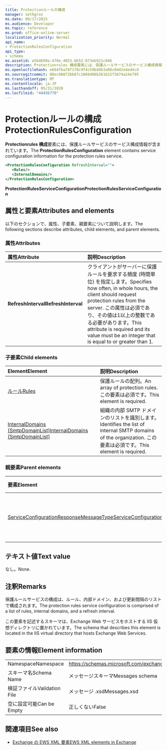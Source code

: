 ```yaml
---
title: Protectionルールの構成
manager: sethgros
ms.date: 09/17/2015
ms.audience: Developer
ms.topic: reference
ms.prod: office-online-server
localization_priority: Normal
api_name:
- ProtectionRulesConfiguration
api_type:
- schema
ms.assetid: e5b4699a-476e-4053-bb52-873eb921c046
description: Protectionrules 構成要素には、保護ルールサービスのサービス構成情報が含まれています。
ms.openlocfilehash: e664fba78f170c9f4c59b49b3a08c0dd2e4ed4cd
ms.sourcegitcommit: 88ec988f2bb67c1866d06b361615f3674a24e795
ms.translationtype: MT
ms.contentlocale: ja-JP
ms.lasthandoff: 05/31/2020
ms.locfileid: "44456770"
---
```

# <a name="protectionrulesconfiguration"></a><span data-ttu-id="d81dc-103">Protectionルールの構成</span><span class="sxs-lookup"><span data-stu-id="d81dc-103">ProtectionRulesConfiguration</span></span>

<span data-ttu-id="d81dc-104">**Protectionrules 構成**要素には、保護ルールサービスのサービス構成情報が含まれています。</span><span class="sxs-lookup"><span data-stu-id="d81dc-104">The **ProtectionRulesConfiguration** element contains service configuration information for the protection rules service.</span></span> 
  
```XML
<ProtectionRulesConfiguration RefreshInterval="">
   <Rules/>
   <InternalDomains/>
</ProtectionRulesConfiguration>
```

 <span data-ttu-id="d81dc-105">**ProtectionRulesServiceConfiguration**</span><span class="sxs-lookup"><span data-stu-id="d81dc-105">**ProtectionRulesServiceConfiguration**</span></span>
## <a name="attributes-and-elements"></a><span data-ttu-id="d81dc-106">属性と要素</span><span class="sxs-lookup"><span data-stu-id="d81dc-106">Attributes and elements</span></span>

<span data-ttu-id="d81dc-107">以下のセクションで、属性、子要素、親要素について説明します。</span><span class="sxs-lookup"><span data-stu-id="d81dc-107">The following sections describe attributes, child elements, and parent elements.</span></span>
  
### <a name="attributes"></a><span data-ttu-id="d81dc-108">属性</span><span class="sxs-lookup"><span data-stu-id="d81dc-108">Attributes</span></span>

|<span data-ttu-id="d81dc-109">**属性**</span><span class="sxs-lookup"><span data-stu-id="d81dc-109">**Attribute**</span></span>|<span data-ttu-id="d81dc-110">**説明**</span><span class="sxs-lookup"><span data-stu-id="d81dc-110">**Description**</span></span>|
|:-----|:-----|
|<span data-ttu-id="d81dc-111">**RefreshInterval**</span><span class="sxs-lookup"><span data-stu-id="d81dc-111">**RefreshInterval**</span></span> <br/> |<span data-ttu-id="d81dc-112">クライアントがサーバーに保護ルールを要求する頻度 (時間単位) を指定します。</span><span class="sxs-lookup"><span data-stu-id="d81dc-112">Specifies how often, in whole hours, the client should request protection rules from the server.</span></span> <span data-ttu-id="d81dc-113">この属性は必須であり、その値は1以上の整数である必要があります。</span><span class="sxs-lookup"><span data-stu-id="d81dc-113">This attribute is required and its value must be an integer that is equal to or greater than 1.</span></span>  <br/> |
   
### <a name="child-elements"></a><span data-ttu-id="d81dc-114">子要素</span><span class="sxs-lookup"><span data-stu-id="d81dc-114">Child elements</span></span>

|<span data-ttu-id="d81dc-115">**Element**</span><span class="sxs-lookup"><span data-stu-id="d81dc-115">**Element**</span></span>|<span data-ttu-id="d81dc-116">**説明**</span><span class="sxs-lookup"><span data-stu-id="d81dc-116">**Description**</span></span>|
|:-----|:-----|
|[<span data-ttu-id="d81dc-117">ルール</span><span class="sxs-lookup"><span data-stu-id="d81dc-117">Rules </span></span>](rules-ex15websvcsotherref.md) <br/> |<span data-ttu-id="d81dc-118">保護ルールの配列。</span><span class="sxs-lookup"><span data-stu-id="d81dc-118">An array of protection rules.</span></span> <span data-ttu-id="d81dc-119">この要素は必須です。</span><span class="sxs-lookup"><span data-stu-id="d81dc-119">This element is required.</span></span>  <br/> |
|[<span data-ttu-id="d81dc-120">InternalDomains (SmtpDomainList)</span><span class="sxs-lookup"><span data-stu-id="d81dc-120">InternalDomains (SmtpDomainList)</span></span>](internaldomains-smtpdomainlist.md) <br/> |<span data-ttu-id="d81dc-121">組織の内部 SMTP ドメインのリストを識別します。</span><span class="sxs-lookup"><span data-stu-id="d81dc-121">Identifies the list of internal SMTP domains of the organization.</span></span> <span data-ttu-id="d81dc-122">この要素は必須です。</span><span class="sxs-lookup"><span data-stu-id="d81dc-122">This element is required.</span></span>  <br/> |
   
### <a name="parent-elements"></a><span data-ttu-id="d81dc-123">親要素</span><span class="sxs-lookup"><span data-stu-id="d81dc-123">Parent elements</span></span>

|<span data-ttu-id="d81dc-124">**要素**</span><span class="sxs-lookup"><span data-stu-id="d81dc-124">**Element**</span></span>|<span data-ttu-id="d81dc-125">**説明**</span><span class="sxs-lookup"><span data-stu-id="d81dc-125">**Description**</span></span>|
|:-----|:-----|
|[<span data-ttu-id="d81dc-126">ServiceConfigurationResponseMessageType</span><span class="sxs-lookup"><span data-stu-id="d81dc-126">ServiceConfigurationResponseMessageType</span></span>](serviceconfigurationresponsemessagetype.md) <br/> |<span data-ttu-id="d81dc-127">サービス構成の設定が含まれます。</span><span class="sxs-lookup"><span data-stu-id="d81dc-127">Contains service configuration settings.</span></span>  <br/> |
   
## <a name="text-value"></a><span data-ttu-id="d81dc-128">テキスト値</span><span class="sxs-lookup"><span data-stu-id="d81dc-128">Text value</span></span>

<span data-ttu-id="d81dc-129">なし。</span><span class="sxs-lookup"><span data-stu-id="d81dc-129">None.</span></span>
  
## <a name="remarks"></a><span data-ttu-id="d81dc-130">注釈</span><span class="sxs-lookup"><span data-stu-id="d81dc-130">Remarks</span></span>

<span data-ttu-id="d81dc-131">保護ルールサービスの構成は、ルール、内部ドメイン、および更新間隔のリストで構成されます。</span><span class="sxs-lookup"><span data-stu-id="d81dc-131">The protection rules service configuration is comprised of a list of rules, internal domains, and a refresh interval.</span></span>
  
<span data-ttu-id="d81dc-132">この要素を記述するスキーマは、Exchange Web サービスをホストする IIS 仮想ディレクトリに置かれています。</span><span class="sxs-lookup"><span data-stu-id="d81dc-132">The schema that describes this element is located in the IIS virtual directory that hosts Exchange Web Services.</span></span>
  
## <a name="element-information"></a><span data-ttu-id="d81dc-133">要素の情報</span><span class="sxs-lookup"><span data-stu-id="d81dc-133">Element information</span></span>

|||
|:-----|:-----|
|<span data-ttu-id="d81dc-134">Namespace</span><span class="sxs-lookup"><span data-stu-id="d81dc-134">Namespace</span></span>  <br/> |https://schemas.microsoft.com/exchange/services/2006/messages  <br/> |
|<span data-ttu-id="d81dc-135">スキーマ名</span><span class="sxs-lookup"><span data-stu-id="d81dc-135">Schema Name</span></span>  <br/> |<span data-ttu-id="d81dc-136">メッセージスキーマ</span><span class="sxs-lookup"><span data-stu-id="d81dc-136">Messages schema</span></span>  <br/> |
|<span data-ttu-id="d81dc-137">検証ファイル</span><span class="sxs-lookup"><span data-stu-id="d81dc-137">Validation File</span></span>  <br/> |<span data-ttu-id="d81dc-138">メッセージ .xsd</span><span class="sxs-lookup"><span data-stu-id="d81dc-138">Messages.xsd</span></span>  <br/> |
|<span data-ttu-id="d81dc-139">空に設定可能</span><span class="sxs-lookup"><span data-stu-id="d81dc-139">Can be Empty</span></span>  <br/> |<span data-ttu-id="d81dc-140">正しくない</span><span class="sxs-lookup"><span data-stu-id="d81dc-140">False</span></span>  <br/> |
   
## <a name="see-also"></a><span data-ttu-id="d81dc-141">関連項目</span><span class="sxs-lookup"><span data-stu-id="d81dc-141">See also</span></span>



- [<span data-ttu-id="d81dc-142">Exchange の EWS XML 要素</span><span class="sxs-lookup"><span data-stu-id="d81dc-142">EWS XML elements in Exchange</span></span>](ews-xml-elements-in-exchange.md)

